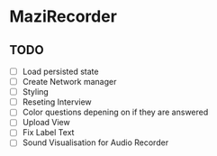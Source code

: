 # MaziRecorder

## TODO

* [ ] Load persisted state
* [ ] Create Network manager
* [ ] Styling
* [ ] Reseting Interview
* [ ] Color questions depening on if they are answered
* [ ] Upload View
* [ ] Fix Label Text
* [ ] Sound Visualisation for Audio Recorder